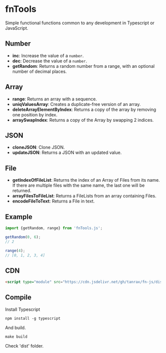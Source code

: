 # fnTools

Simple functional functions common to any development in Typescript or JavaScript.

## Number

- **inc**: Increase the value of a `number`.
- **dec**: Decrease the value of a `number`.
- **getRandom**: Returns a random number from a range, with an optional number of decimal places.

## Array

- **range**: Returns an array with a sequence.
- **uniqValuesArray**: Creates a duplicate-free version of an array.
- **deleteArrayElementByIndex**: Returns a copy of the array by removing one position by index.
- **arraySwapIndex**: Returns a copy of the Array by swapping 2 indices.

## JSON

- **cloneJSON**: Clone JSON.
- **updateJSON**: Returns a JSON with an updated value.

## File

- **getIndexOfFileList**: Returns the index of an Array of Files from its name. If there are multiple files with the same name, the last one will be returned.
- **arrayFilesToFileList**: Returns a FileLists from an array containing Files.
- **encodeFileToText**: Returns a File in text.

## Example

```javascript
import {getRandom, range} from 'fnTools.js';

getRandom(0, 6);
// 2

range(4);
// [0, 1, 2, 3, 4]
```

## CDN

```html
<script type="module" src="https://cdn.jsdelivr.net/gh/tanrax/fn-js/dist/fnTools.min.js"></script>
```

## Compile

Install Typescript

```shell
npm install -g typescript
```

And build.

```shell
make build
````

Check 'dist' folder.
